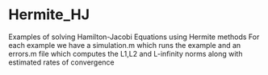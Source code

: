 # Hermite_HJ
Examples of solving Hamilton-Jacobi Equations using Hermite methods
For each example we have a simulation.m which runs the example and
an errors.m file which computes the L1,L2 and L-infinity norms along 
with estimated rates of convergence
